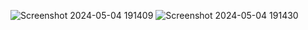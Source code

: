 ![Screenshot 2024-05-04 191409](https://github.com/Priyadevloper/Portfolio/assets/137496984/1a1252e3-53aa-4f26-a3f1-651f762e1144)
![Screenshot 2024-05-04 191430](https://github.com/Priyadevloper/Portfolio/assets/137496984/38ae4197-90fe-47a4-b7ed-4e3a97f56b9a)
